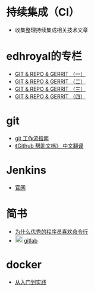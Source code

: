 # 持续集成（CI）
* 收集整理持续集成相关技术文章

# edhroyal的专栏
* [GIT & REPO & GERRIT （一）](http://blog.csdn.net/edhroyal/article/details/9023555) 
* [GIT & REPO & GERRIT （二）](http://blog.csdn.net/edhroyal/article/details/9039501) 
* [GIT & REPO & GERRIT （三）](http://blog.csdn.net/edhroyal/article/details/9167623) 
* [GIT & REPO & GERRIT （四）](http://blog.csdn.net/edhroyal/article/details/9187727)

# git
* [git 工作流指南](https://github.com/oldratlee/translations/tree/master/git-workflows-and-tutorials)
* [《Github 帮助文档》 中文翻译](https://github.com/oldratlee/translations/tree/master/git-workflows-and-tutorials)

# Jenkins
* [官网](https://jenkins.io/doc/)
 
# 简书 
 * [为什么优秀的程序员喜欢命令行](http://www.jianshu.com/p/2a2e387ad268)
 * <img src="http://upload.jianshu.io/collections/images/246690/gitlab-logo-square.png?imageMogr2/auto-orient/strip|imageView2/1/w/40/h/40" width="20px"/> [gitlab](http://www.jianshu.com/c/602df50635e6)
 

# docker
 * [从入门到实践](https://yeasy.gitbooks.io/docker_practice/content/)
